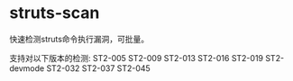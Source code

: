 # struts-scan
快速检测struts命令执行漏洞，可批量。

支持对以下版本的检测:
ST2-005
ST2-009
ST2-013
ST2-016
ST2-019
ST2-devmode
ST2-032
ST2-037
ST2-045

